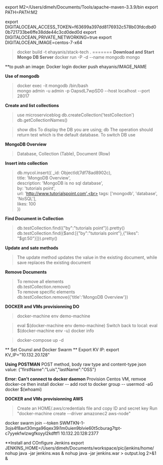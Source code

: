 export M2=/Users/dimeh/Documents/Tools/apache-maven-3.3.9/bin
export PATH=$PATH:$M2


export DIGITALOCEAN_ACCESS_TOKEN=f63699a397dd8176932c578b03fdcdbd00b721733be6ffe38dde44c3cd0ded0d
export DIGITALOCEAN_PRIVATE_NETWORKING=true
export DIGITALOCEAN_IMAGE=centos-7-x64

> docker build -t ehayanis/stack-tech .
=======
**Download and Start Mongo DB Server**
> docker run -P -d --name mongodb mongo

**to push an image:
Docker login 
docker push ehayanis/IMAGE_NAME

**Use of mongodb**
> docker exec -it mongodb /bin/bash <br>
> mongo admin -u admin -p OapsdL7wpSD0 --host localhost --port 28017

**Create and list collections**
> use microserviceblog
> db.createCollection('testCollection')
> db.getCollectionNames() 

> show dbs
To display the DB you are using;
> db 
The operation should return test which is the default database. To switch DB 
> use <database>


**MongoDB Overview**
> Database, Collection (Table), Document (Row)

**Insert into collection**
> db.mycol.insert({
     _id: ObjectId(7df78ad8902c),<br>
     title: 'MongoDB Overview', <br>
     description: 'MongoDB is no sql database',<br>
     by: 'tutorials point',<br>
     url: 'http://www.tutorialspoint.com',<br>
     tags: ['mongodb', 'database', 'NoSQL'],<br>
     likes: 100<br>
  })
  
**Find Document in Collection**
> db.testCollection.find({"by":"tutorials point"}).pretty() <br>
> db.testCollection.find({$and:[{"by":"tutorials point"},{"likes": "$gt:50"}]}).pretty()

**Update and sate methods**
> The update method updates the value in the existing document, while save replaces the existing document 

**Remove Documents**
> To remove all elements <br> 
db.testCollection.remove() <br>
> To remove specific elements <br>
db.testCollection.remove({'title':'MongoDB Overview'})


**DOCKER and VMs provisionning DO**
> docker-machine env demo-machine 

> eval $(docker-machine env demo-machine)
> Switch back to local: eval $(docker-machine env -u)
> docker info 

> docker-compose up -d


** Set Counsl and Docker Swarm ** 
Export KV IP: 
export KV_IP="10.132.20.128"

**Using POSTMAN** 
POST method, body raw type and content-type json 
value: {"firstName":"Luis","lastName":"OSS"}


**Error: Can't connect to docker daemon**
Provision Centos VM, remvoe docker-ce then install docker 
-- add root to docker group 
-- usermod -aG docker $(whoami)

**DOCKER and VMs provisionning AWS**
> Create an HOME/.aws/credentials file and copy ID and secret key 
> Run "docker-machine create --driver amazonec2 aws-node"


docker swarm join --token SWMTKN-1-3ojs4f8avt30mga96qex39i1m0uien9blvie60t5cburag7tpt-c7yyekfwlzwgfkoyyl2kdftf1 10.132.20.128:2377

**Install and COnfigure Jenkins
export JENKINS_HOME=/Users/dimeh/Documents/workspace/pic/jenkins/home/
nohup java -jar jenkins.was &
nohup java -jar jenkins.war > output.log 2>&1 &